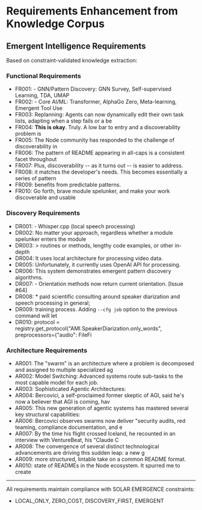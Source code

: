 # Requirements Enhancement from Knowledge Corpus

## Emergent Intelligence Requirements
Based on constraint-validated knowledge extraction:

### Functional Requirements
- FR001: - GNN/Pattern Discovery: GNN Survey, Self-supervised Learning, TDA, UMAP
- FR002: - Core AI/ML: Transformer, AlphaGo Zero, Meta-learning, Emergent Tool Use
- FR003: Replanning: Agents can now dynamically edit their own task lists, adapting when a step fails or a be
- FR004: **This is okay**. Truly. A low bar to entry and a discoverability problem is
- FR005: The Node community has responded to the challenge of discoverability in
- FR006: The pattern of README appearing in all-caps is a consistent facet throughout
- FR007: Plus, discoverability -- as it turns out -- is easier to address.
- FR008: it matches the developer's needs. This becomes essentially a series of pattern
- FR009: benefits from predictable patterns.
- FR010: Go forth, brave module spelunker, and make your work discoverable and usable

### Discovery Requirements  
- DR001: - Whisper.cpp (local speech processing)
- DR002: No matter your approach, regardless whether a module spelunker enters the module
- DR003: > routines or methods, lengthy code examples, or other in-depth
- DR004: It uses local architecture for processing video data.
- DR005: Unfortunately, it currently uses OpenAI API for processing.
- DR006: This system demonstrates emergent pattern discovery algorithms.
- DR007: - Orientation methods now return current orientation. [Issue #64]
- DR008: * paid scientific consulting around speaker diarization and speech processing in general;
- DR009: training process. Adding `--cfg job` option to the previous command will let
- DR010: protocol = registry.get_protocol("AMI.SpeakerDiarization.only_words", preprocessors={"audio": FileFi

### Architecture Requirements
- AR001: The "swarm" is an architecture where a problem is decomposed and assigned to multiple specialized ag
- AR002: Model Switching: Advanced systems route sub-tasks to the most capable model for each job.
- AR003: Sophisticated Agentic Architectures:
- AR004: Bercovici, a self-proclaimed former skeptic of AGI, said he's now a believer that AGI is coming, hav
- AR005: This new generation of agentic systems has mastered several key structural capabilities:
- AR006: Bercovici observes swarms now deliver "security audits, red teaming, compliance documentation, and e
- AR007: By the time his flight crossed Iceland, he recounted in an interview with VentureBeat, his "Claude C
- AR008: The convergence of several distinct technological advancements are driving this sudden leap: a new g
- AR009: more structured, lintable take on a common README format.
- AR010: state of READMEs in the Node ecosystem. It spurred me to create

---
All requirements maintain compliance with SOLAR EMERGENCE constraints:
- LOCAL_ONLY, ZERO_COST, DISCOVERY_FIRST, EMERGENT
